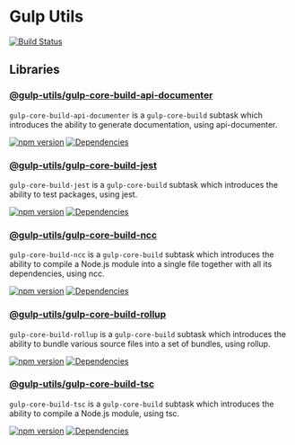 # Gulp Utils

[![Build Status](https://github.com/tnc1997/gulp-utils/workflows/.github/workflows/main.yml/badge.svg)](https://github.com/tnc1997/gulp-utils)

## Libraries

### [@gulp-utils/gulp-core-build-api-documenter](./libraries/gulp-core-build-api-documenter)

`gulp-core-build-api-documenter` is a `gulp-core-build` subtask which introduces the ability to generate documentation, using api-documenter.

[![npm version](https://badge.fury.io/js/%40gulp-utils%2Fgulp-core-build-api-documenter.svg)](https://badge.fury.io/js/%40gulp-utils%2Fgulp-core-build-api-documenter)
[![Dependencies](https://david-dm.org/tnc1997/gulp-utils%3Fpath%3Dlibraries%2Fgulp-core-build-api-documenter.svg)](https://david-dm.org/tnc1997/gulp-utils?path=libraries/gulp-core-build-api-documenter)

### [@gulp-utils/gulp-core-build-jest](./libraries/gulp-core-build-jest)

`gulp-core-build-jest` is a `gulp-core-build` subtask which introduces the ability to test packages, using jest.

[![npm version](https://badge.fury.io/js/%40gulp-utils%2Fgulp-core-build-jest.svg)](https://badge.fury.io/js/%40gulp-utils%2Fgulp-core-build-jest)
[![Dependencies](https://david-dm.org/tnc1997/gulp-utils%3Fpath%3Dlibraries%2Fgulp-core-build-jest.svg)](https://david-dm.org/tnc1997/gulp-utils?path=libraries/gulp-core-build-jest)

### [@gulp-utils/gulp-core-build-ncc](./libraries/gulp-core-build-ncc)

`gulp-core-build-ncc` is a `gulp-core-build` subtask which introduces the ability to compile a Node.js module into a single file together with all its dependencies, using ncc.

[![npm version](https://badge.fury.io/js/%40gulp-utils%2Fgulp-core-build-ncc.svg)](https://badge.fury.io/js/%40gulp-utils%2Fgulp-core-build-ncc)
[![Dependencies](https://david-dm.org/tnc1997/gulp-utils%3Fpath%3Dlibraries%2Fgulp-core-build-ncc.svg)](https://david-dm.org/tnc1997/gulp-utils?path=libraries/gulp-core-build-ncc)

### [@gulp-utils/gulp-core-build-rollup](./libraries/gulp-core-build-rollup)

`gulp-core-build-rollup` is a `gulp-core-build` subtask which introduces the ability to bundle various source files into a set of bundles, using rollup.

[![npm version](https://badge.fury.io/js/%40gulp-utils%2Fgulp-core-build-rollup.svg)](https://badge.fury.io/js/%40gulp-utils%2Fgulp-core-build-rollup)
[![Dependencies](https://david-dm.org/tnc1997/gulp-utils%3Fpath%3Dlibraries%2Fgulp-core-build-rollup.svg)](https://david-dm.org/tnc1997/gulp-utils?path=libraries/gulp-core-build-rollup)

### [@gulp-utils/gulp-core-build-tsc](./libraries/gulp-core-build-tsc)

`gulp-core-build-tsc` is a `gulp-core-build` subtask which introduces the ability to compile a Node.js module, using tsc.

[![npm version](https://badge.fury.io/js/%40gulp-utils%2Fgulp-core-build-tsc.svg)](https://badge.fury.io/js/%40gulp-utils%2Fgulp-core-build-tsc)
[![Dependencies](https://david-dm.org/tnc1997/gulp-utils%3Fpath%3Dlibraries%2Fgulp-core-build-tsc.svg)](https://david-dm.org/tnc1997/gulp-utils?path=libraries/gulp-core-build-tsc)

